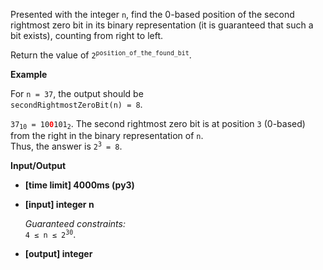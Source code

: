 <div class="markdown"><p>Presented with the integer <code>n</code>, find the 0-based position of the second rightmost zero bit in its binary representation (it is guaranteed that such a bit exists), counting from right to left.</p>
<p>Return the value of <code>2<sup>position_of_the_found_bit</sup></code>.</p>
<p><strong>Example</strong></p>
<p>For <code>n = 37</code>, the output should be<br>
<code>secondRightmostZeroBit(n) = 8</code>.</p>
<p><code>37<sub>10</sub> = 10<b><font color="red">0</font></b>101<sub>2</sub></code>. The second rightmost zero bit is at position <code>3</code> (0-based) from the right in the binary representation of <code>n</code>.<br>
Thus, the answer is <code>2<sup>3</sup> = 8</code>.</p>
<p><strong>Input/Output</strong></p>
<ul>
<li><strong>[time limit] 4000ms (py3)</strong></li>
</ul>
<ul>
<li>
<p><strong>[input] integer n</strong></p>
<p><em>Guaranteed constraints:</em><br>
<code>4 ≤ n ≤ 2<sup>30</sup></code>.</p>
</li>
<li>
<p><strong>[output] integer</strong></p>
</li>
</ul>
</div>